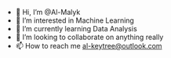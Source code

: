 - 👋 Hi, I’m @Al-Malyk
- 👀 I’m interested in Machine Learning
- 🌱 I’m currently learning Data Analysis
- 💞️ I’m looking to collaborate on anything really
- 📫 How to reach me al-keytree@outlook.com

<!---
Al-Malyk/Al-Malyk is a ✨ special ✨ repository because its `README.md` (this file) appears on your GitHub profile.
You can click the Preview link to take a look at your changes.
--->
